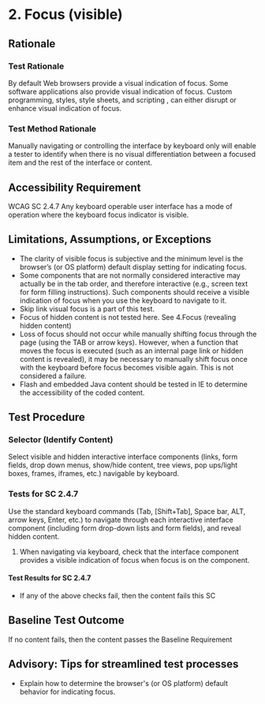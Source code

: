 # 2. Focus (visible)
## Rationale
### Test Rationale
By default Web browsers provide a visual indication of focus. Some software applications also provide visual indication of focus. Custom programming, styles, style sheets, and scripting , can either disrupt or enhance visual indication of focus.

### Test Method Rationale
Manually navigating or controlling the interface by keyboard only will enable a tester to identify when there is no visual differentiation between a focused item and the rest of the interface or content.

## Accessibility Requirement
WCAG SC 2.4.7 Any keyboard operable user interface has a mode of operation where the keyboard focus indicator is visible.

## Limitations, Assumptions, or Exceptions
* The clarity of visible focus is subjective and the minimum level is the browser’s (or OS platform) default display setting for indicating focus.
* Some components that are not normally considered interactive may actually be in the tab order, and therefore interactive (e.g., screen text for form filling instructions). Such components should receive a visible indication of focus when you use the keyboard to navigate to it.
* Skip link visual focus is a part of this test.
* Focus of hidden content is not tested here. See 4.Focus (revealing hidden content)
* Loss of focus should not occur while manually shifting focus through the page (using the TAB or arrow keys). However, when a function that moves the focus is executed (such as an internal page link or hidden content is revealed), it may be necessary to manually shift focus once with the keyboard before focus becomes visible again. This is not considered a failure.
* Flash and embedded Java content should be tested in IE to determine the accessibility of the coded content.

## Test Procedure
### Selector (Identify Content)
Select visible and hidden interactive interface components (links, form fields, drop down menus, show/hide content, tree views, pop ups/light boxes, frames, iframes, etc.) navigable by keyboard.

### Tests for SC 2.4.7
Use the standard keyboard commands (Tab, [Shift+Tab], Space bar, ALT, arrow keys, Enter, etc.) to navigate through each interactive interface component (including form drop-down lists and form fields), and reveal hidden content.

1. When navigating via keyboard, check that the interface component provides a visible indication of focus when focus is on the  component.

#### Test Results for SC 2.4.7
* If any of the above checks fail, then the content fails this SC

## Baseline Test Outcome
If no content fails, then the content passes the Baseline Requirement

## Advisory: Tips for streamlined test processes
* Explain how to determine the browser's (or OS platform) default behavior for indicating focus.
